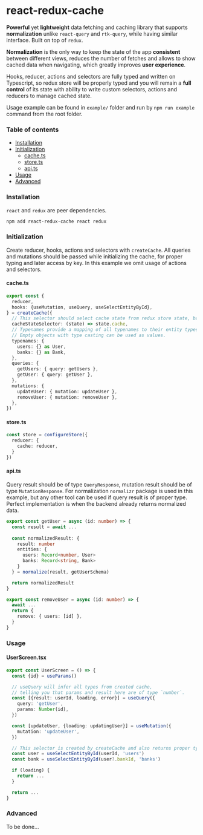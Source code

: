 # react-redux-cache

**Powerful** yet **lightweight** data fetching and caching library that supports **normalization** unlike `react-query` and `rtk-query`, while having similar interface. Built on top of `redux`.

**Normalization** is the only way to keep the state of the app **consistent** between different views, reduces the number of fetches and allows to show cached data when navigating, which greatly improves **user experience**.

Hooks, reducer, actions and selectors are fully typed and written on Typescript, so redux store will be properly typed and you will remain a **full control** of its state with ability to write custom selectors, actions and reducers to manage cached state.
    
Usage example can be found in `example/` folder and run by `npm run example` command from the root folder.
    
### Table of contents

 - [Installation](https://github.com/gentlee/react-redux-cache#Installation)
 - [Initialization](https://github.com/gentlee/react-redux-cache#Initialization)
   - [cache.ts](https://github.com/gentlee/react-redux-cache#cachets) 
   - [store.ts](https://github.com/gentlee/react-redux-cache#storets) 
   - [api.ts](https://github.com/gentlee/react-redux-cache#apits) 
 - [Usage](https://github.com/gentlee/react-redux-cache#usage)
 - [Advanced](https://github.com/gentlee/react-redux-cache#advanced)

### Installation
`react` and `redux` are peer dependencies.
```sh
npm add react-redux-cache react redux
```
### Initialization
Create reducer, hooks, actions and selectors with `createCache`.
All queries and mutations should be passed while initializing the cache, for proper typing and later access by key.
In this example we omit usage of actions and selectors.
#### cache.ts
```typescript
export const {
  reducer,
  hooks: {useMutation, useQuery, useSelectEntityById},
} = createCache({
  // This selector should select cache state from redux store state, based on the path to its reducer.
  cacheStateSelector: (state) => state.cache,
  // Typenames provide a mapping of all typenames to their entity types.
  // Empty objects with type casting can be used as values.
  typenames: {
    users: {} as User,
    banks: {} as Bank,
  },
  queries: {
    getUsers: { query: getUsers },
    getUser: { query: getUser },
  },
  mutations: {
    updateUser: { mutation: updateUser },
    removeUser: { mutation: removeUser },
  },
})
```
#### store.ts
```typescript
const store = configureStore({
  reducer: {
    cache: reducer,
  }
})
```
#### api.ts
Query result should be of type `QueryResponse`, mutation result should be of type `MutationResponse`.
For normalization `normalizr` package is used in this example, but any other tool can be used if query result is of proper type.
Perfect implementation is when the backend already returns normalized data.
```typescript
export const getUser = async (id: number) => {
  const result = await ...
  
  const normalizedResult: {
    result: number
    entities: {
      users: Record<number, User>
      banks: Record<string, Bank>
    }
  } = normalize(result, getUserSchema)

  return normalizedResult
}

export const removeUser = async (id: number) => {
  await ...
  return {
    remove: { users: [id] },
  }
}
```

### Usage
#### UserScreen.tsx
```typescript
export const UserScreen = () => {
  const {id} = useParams()

  // useQuery will infer all types from created cache,
  // telling you that params and result here are of type `number`.
  const [{result: userId, loading, error}] = useQuery({
    query: 'getUser',
    params: Number(id),
  })

  const [updateUser, {loading: updatingUser}] = useMutation({
    mutation: 'updateUser',
  })

  // This selector is created by createCache and also returns proper types - User and Bank
  const user = useSelectEntityById(userId, 'users')
  const bank = useSelectEntityById(user?.bankId, 'banks')

  if (loading) {
    return ...
  }

  return ...
}
```

### Advanced
To be done...
